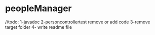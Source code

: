 # peopleManager


//todo: 
1-javadoc
2-personcontrollertest remove or add code 
3-remove target folder
4- write readme file

